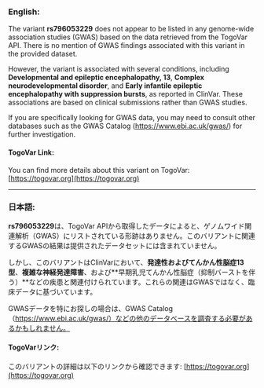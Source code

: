 ### English:
The variant **rs796053229** does not appear to be listed in any genome-wide association studies (GWAS) based on the data retrieved from the TogoVar API. There is no mention of GWAS findings associated with this variant in the provided dataset.

However, the variant is associated with several conditions, including **Developmental and epileptic encephalopathy, 13**, **Complex neurodevelopmental disorder**, and **Early infantile epileptic encephalopathy with suppression bursts**, as reported in ClinVar. These associations are based on clinical submissions rather than GWAS studies.

If you are specifically looking for GWAS data, you may need to consult other databases such as the GWAS Catalog (https://www.ebi.ac.uk/gwas/) for further investigation.

#### TogoVar Link:
You can find more details about this variant on TogoVar: [https://togovar.org](https://togovar.org)

---

### 日本語:
**rs796053229**は、TogoVar APIから取得したデータによると、ゲノムワイド関連解析（GWAS）にリストされている形跡はありません。このバリアントに関連するGWASの結果は提供されたデータセットには含まれていません。

しかし、このバリアントはClinVarにおいて、**発達性およびてんかん性脳症13型**、**複雑な神経発達障害**、および**早期乳児てんかん性脳症（抑制バーストを伴う）**などの疾患と関連付けられています。これらの関連はGWASではなく、臨床データに基づいています。

GWASデータを特にお探しの場合は、GWAS Catalog（https://www.ebi.ac.uk/gwas/）などの他のデータベースを調査する必要があるかもしれません。

#### TogoVarリンク:
このバリアントの詳細は以下のリンクから確認できます: [https://togovar.org](https://togovar.org)
